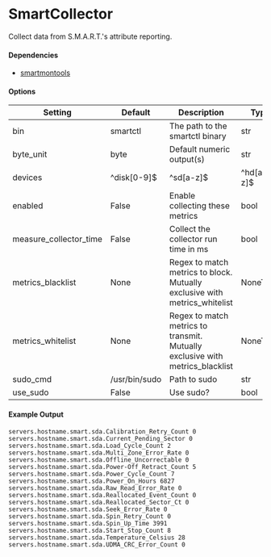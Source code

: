 <!--This file was generated from the python source
Please edit the source to make changes
-->
SmartCollector
=====

Collect data from S.M.A.R.T.'s attribute reporting.

#### Dependencies

 * [smartmontools](http://sourceforge.net/apps/trac/smartmontools/wiki)


#### Options

Setting | Default | Description | Type
--------|---------|-------------|-----
bin | smartctl | The path to the smartctl binary | str
byte_unit | byte | Default numeric output(s) | str
devices | ^disk[0-9]$|^sd[a-z]$|^hd[a-z]$ | device regex to collect stats on | str
enabled | False | Enable collecting these metrics | bool
measure_collector_time | False | Collect the collector run time in ms | bool
metrics_blacklist | None | Regex to match metrics to block. Mutually exclusive with metrics_whitelist | NoneType
metrics_whitelist | None | Regex to match metrics to transmit. Mutually exclusive with metrics_blacklist | NoneType
sudo_cmd | /usr/bin/sudo | Path to sudo | str
use_sudo | False | Use sudo? | bool

#### Example Output

```
servers.hostname.smart.sda.Calibration_Retry_Count 0
servers.hostname.smart.sda.Current_Pending_Sector 0
servers.hostname.smart.sda.Load_Cycle_Count 2
servers.hostname.smart.sda.Multi_Zone_Error_Rate 0
servers.hostname.smart.sda.Offline_Uncorrectable 0
servers.hostname.smart.sda.Power-Off_Retract_Count 5
servers.hostname.smart.sda.Power_Cycle_Count 7
servers.hostname.smart.sda.Power_On_Hours 6827
servers.hostname.smart.sda.Raw_Read_Error_Rate 0
servers.hostname.smart.sda.Reallocated_Event_Count 0
servers.hostname.smart.sda.Reallocated_Sector_Ct 0
servers.hostname.smart.sda.Seek_Error_Rate 0
servers.hostname.smart.sda.Spin_Retry_Count 0
servers.hostname.smart.sda.Spin_Up_Time 3991
servers.hostname.smart.sda.Start_Stop_Count 8
servers.hostname.smart.sda.Temperature_Celsius 28
servers.hostname.smart.sda.UDMA_CRC_Error_Count 0
```

